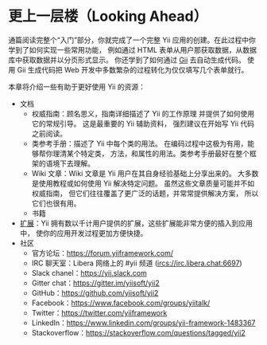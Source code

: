 更上一层楼（Looking Ahead）
========================

通篇阅读完整个“入门”部分，你就完成了一个完整 Yii 应用的创建。在此过程中你学到了如何实现一些常用功能，
例如通过 HTML 表单从用户那获取数据，从数据库中获取数据并以分页形式显示。
你还学到了如何通过 [Gii](tool-gii.md) 去自动生成代码。
使用 Gii 生成代码把 Web 开发中多数繁杂的过程转化为仅仅填写几个表单就行。

本章将介绍一些有助于更好使用 Yii 的资源：

* 文档
    - 权威指南：顾名思义，指南详细描述了 Yii 的工作原理
      并提供了如何使用它的常规引导。
      这是最重要的 Yii 辅助资料，
      强烈建议在开始写 Yii 代码之前阅读。
    - 类参考手册：描述了 Yii 中每个类的用法。
      在编码过程中这极为有用，能够帮你理清某个特定类，
      方法，和属性的用法。类参考手册最好在整个框架的语境下去理解。
    - Wiki 文章：Wiki 文章是 Yii 用户在其自身经验基础上分享出来的。
      大多数是使用教程或如何使用 Yii 解决特定问题。
      虽然这些文章质量可能并不如权威指南，
      但它们往往覆盖了更广泛的话题，并常常提供解决方案，
      所以它们也很有用。
    - 书籍
* [扩展](https://www.yiiframework.com/extensions/)：Yii 拥有数以千计用户提供的扩展，这些扩展能非常方便的插入到应用中，
  使你的应用开发过程更加方便快捷。
* 社区
    - 官方论坛：<https://forum.yiiframework.com/>
    - IRC 聊天室：Libera 网络上的 #yii 频道 (<ircs://irc.libera.chat:6697>)
    - Slack chanel：<https://yii.slack.com>
    - Gitter chat：<https://gitter.im/yiisoft/yii2>
    - GitHub：<https://github.com/yiisoft/yii2>
    - Facebook：<https://www.facebook.com/groups/yiitalk/>
    - Twitter：<https://twitter.com/yiiframework>
    - LinkedIn：<https://www.linkedin.com/groups/yii-framework-1483367>
    - Stackoverflow：<https://stackoverflow.com/questions/tagged/yii2>
